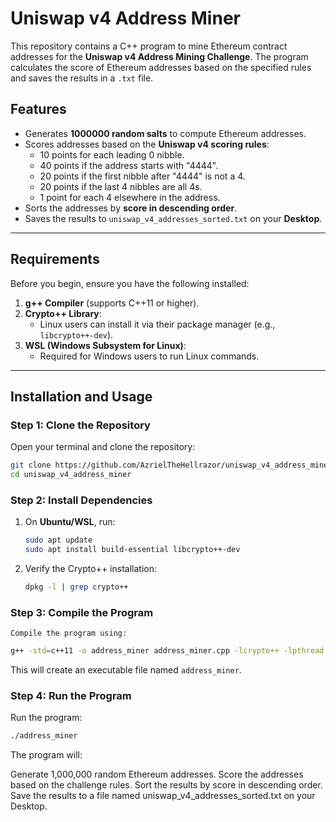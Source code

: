 # Uniswap v4 Address Miner

This repository contains a C++ program to mine Ethereum contract addresses for the **Uniswap v4 Address Mining Challenge**. The program calculates the score of Ethereum addresses based on the specified rules and saves the results in a `.txt` file.

## Features

- Generates **1000000 random salts** to compute Ethereum addresses.
- Scores addresses based on the **Uniswap v4 scoring rules**:
  - 10 points for each leading 0 nibble.
  - 40 points if the address starts with "4444".
  - 20 points if the first nibble after "4444" is not a 4.
  - 20 points if the last 4 nibbles are all 4s.
  - 1 point for each 4 elsewhere in the address.
- Sorts the addresses by **score in descending order**.
- Saves the results to `uniswap_v4_addresses_sorted.txt` on your **Desktop**.

---

## Requirements

Before you begin, ensure you have the following installed:

1. **g++ Compiler** (supports C++11 or higher).
2. **Crypto++ Library**:
   - Linux users can install it via their package manager (e.g., `libcrypto++-dev`).
3. **WSL (Windows Subsystem for Linux)**:
   - Required for Windows users to run Linux commands.

---

## Installation and Usage

### Step 1: Clone the Repository

Open your terminal and clone the repository:

```bash
git clone https://github.com/AzrielTheHellrazor/uniswap_v4_address_miner.git
cd uniswap_v4_address_miner
```

### Step 2: Install Dependencies

1. On **Ubuntu/WSL**, run:

   ```bash
   sudo apt update
   sudo apt install build-essential libcrypto++-dev

   ```

2. Verify the Crypto++ installation:
   ```bash
   dpkg -l | grep crypto++
   ```

### Step 3: Compile the Program

    Compile the program using:

```bash
g++ -std=c++11 -o address_miner address_miner.cpp -lcrypto++ -lpthread
```

This will create an executable file named `address_miner`.

### Step 4: Run the Program

Run the program:

```bash
./address_miner
```
The program will:

Generate 1,000,000 random Ethereum addresses.
Score the addresses based on the challenge rules.
Sort the results by score in descending order.
Save the results to a file named uniswap_v4_addresses_sorted.txt on your Desktop.


